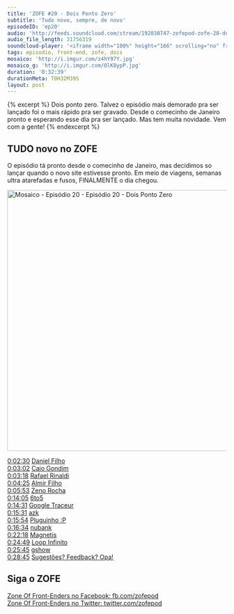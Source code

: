 ```yaml
---
title: 'ZOFE #20 - Dois Ponto Zero'
subtitle: 'Tudo novo, sempre, de novo'
episodeID: 'ep20'
audio: 'http://feeds.soundcloud.com/stream/192038747-zofepod-zofe-20-dois-ponto-zero-finalmente'
audio_file_length: 31756319
soundcloud-player: '<iframe width="100%" height="166" scrolling="no" frameborder="no" src="https://w.soundcloud.com/player/?url=https%3A//api.soundcloud.com/tracks/192038747%3Fsecret_token%3Ds-mwj5H&amp;color=ff5500&amp;auto_play=false&amp;hide_related=false&amp;show_comments=true&amp;show_user=true&amp;show_reposts=false"></iframe>'
tags: episodio, front-end, zofe, dois
mosaico: 'http://i.imgur.com/z4hY97Y.jpg'
mosaico_g: 'http://i.imgur.com/OlK8ypP.jpg'
duration: '0:32:39'
durationMeta: T0H32M39S
layout: post
---
```


{% excerpt %}
Dois ponto zero. Talvez o episódio mais demorado pra ser lançado foi o mais rápido pra ser gravado. Desde o comecinho de Janeiro pronto e esperando esse dia pra ser lançado. Mas tem muita novidade. Vem com a gente!
{% endexcerpt %}

## TUDO novo no ZOFE

O episódio tá pronto desde o comecinho de Janeiro, mas decidimos so lançar quando o novo site estivesse pronto. Em meio de viagens, semanas ultra atarefadas e fusos, FINALMENTE o dia chegou.

<img title="Capa do Episódio 20 - Dois Ponto Zero" src="http://i.imgur.com/z4hY97Y.jpg" class="mosaico" alt="Mosaico - Episódio 20 - Episódio 20 - Dois Ponto Zero" width="600" height="600">

[0:02:30](#t=0:02:30) [Daniel Filho](https://twitter.com/danielfilho)<br>
[0:03:02](#t=0:03:02) [Caio Gondim](https://twitter.com/caio_gondim)<br>
[0:03:18](#t=0:03:18) [Rafael Rinaldi](https://twitter.com/rafaelrinaldi)<br>
[0:04:25](#t=0:04:25) [Almir Filho](https://twitter.com/almirfilho)<br>
[0:05:53](#t=0:05:53) [Zeno Rocha](https://twitter.com/zenorocha)<br>
[0:14:05](#t=0:14:05) [6to5](https://babeljs.io/)<br>
[0:14:31](#t=0:14:31) [Google Traceur](https://github.com/google/traceur-compiler)<br>
[0:15:31](#t=0:15:31) [azk](http://www.azk.io/)<br>
[0:15:54](#t=0:15:54) [Pluguinho :P](https://twitter.com/nuxlli)<br>
[0:16:34](#t=0:16:34) [nubank](https://nubank.com.br/)<br>
[0:22:18](#t=0:22:18) [Magnetis](https://www.magnetis.com.br/)<br>
[0:24:49](#t=0:24:49) [Loop Infinito](http://loopinfinito.com.br/)<br>
[0:25:45](#t=0:25:45) [gshow](http://gshow.globo.com/)<br>
[0:28:45](#t=0:28:45) [Sugestões? Feedback? Opa!](http://zofe.com.br/contato)<br>

## Siga o ZOFE

[Zone Of Front-Enders no Facebook: fb.com/zofepod](http://fb.com/zofepod/ "ZOFE no Facebook: fb.com/zofepod")<br>
[Zone Of Front-Enders no Twitter: twitter.com/zofepod](http://twitter.com/zofepod/ "ZOFE no Twitter")<br>

